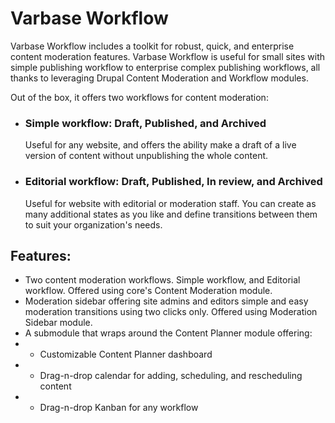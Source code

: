 # Varbase Workflow

Varbase Workflow includes a toolkit for robust, quick, and enterprise content
 moderation features. Varbase Workflow is useful for small sites with simple
 publishing workflow to enterprise complex publishing workflows, all thanks
 to leveraging Drupal Content Moderation and Workflow modules.

Out of the box, it offers two workflows for content moderation:

*  ###  Simple workflow: Draft, Published, and Archived
    Useful for any website, and offers the ability make a draft of a live
 version of content without unpublishing the whole content.
*  ###  Editorial workflow: Draft, Published, In review, and Archived
    Useful for website with editorial or moderation staff. You can create
 as many additional states as you like and define transitions between them
 to suit your organization's needs.

## Features:

* Two content moderation workflows. Simple workflow, and Editorial workflow.
    Offered using core's Content Moderation module.
* Moderation sidebar offering site admins and editors simple and easy
  moderation transitions using two clicks only.
    Offered using Moderation Sidebar module.
* A submodule that wraps around the Content Planner module offering:
* - Customizable Content Planner dashboard
* - Drag-n-drop calendar for adding, scheduling, and rescheduling content
* - Drag-n-drop Kanban for any workflow
